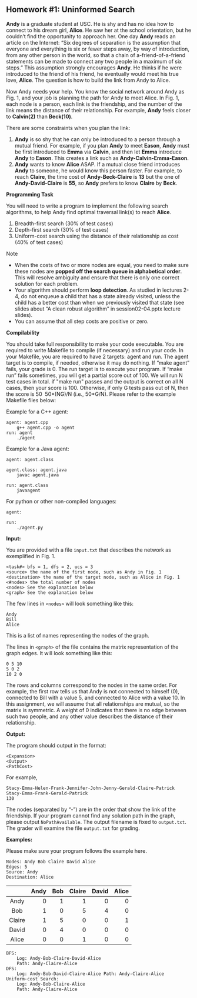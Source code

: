 ## Homework #1: Uninformed Search

**Andy** is a graduate student at USC. He is shy and has no idea how to connect to his dream girl, **Alice**. He saw her at the school orientation, but he couldn’t find the opportunity to approach her. One day **Andy** reads an article on the Internet: “Six degrees of separation is the assumption that everyone and everything is six or fewer steps away, by way of introduction, from any other person in the world, so that a chain of a-friend-of-a-friend statements can be made to connect any two people in a maximum of six steps.” This assumption strongly encourages **Andy**. He thinks if he were introduced to the friend of his friend, he eventually would meet his true love, **Alice**. The question is how to build the link from Andy to Alice.

Now Andy needs your help. You know the social network around Andy as Fig. 1, and your job is planning the path for Andy to meet Alice. In Fig. 1, each node is a person, each link is the friendship, and the number of the link means the distance of their relationship. For example, **Andy** feels closer to **Calvin(2)** than **Beck(10)**.

There are some constraints when you plan the link:

1. **Andy** is so shy that he can only be introduced to a person through a mutual friend. For example, if you plan **Andy** to meet **Eason**, **Andy** must be first introduced to **Emma** via **Calvin**, and then let **Emma** introduce **Andy** to **Eason**. This creates a link such as **Andy-Calvin-Emma-Eason**.
2. **Andy** wants to know **Alice** ASAP. If a mutual close friend introduces **Andy** to someone, he would know this person faster. For example, to reach **Claire**, the time cost of **Andy-Beck-Claire** is **13** but the one of **Andy-David-Claire** is **55**, so **Andy** prefers to know **Claire** by **Beck**.

**Programming Task**

You will need to write a program to implement the following search algorithms, to help Andy find optimal traversal link(s) to reach **Alice**.

1. Breadth-first search (30% of test cases)
2. Depth-first search (30% of test cases)
3. Uniform-cost search using the distance of their relationship as cost (40% of test cases)

Note

* When the costs of two or more nodes are equal, you need to make sure these nodes are **popped off the search queue in alphabetical order**. This will resolve ambiguity and ensure that there is only one correct solution for each problem.
* Your algorithm should perform **loop detection**. As studied in lectures 2-4, do not enqueue a child that has a state already visited, unless the child has a better cost than when we previously visited that state (see slides about “A clean robust algorithm” in session02-04.pptx lecture slides).
* You can assume that all step costs are positive or zero.

**Compilability**

You should take full responsibility to make your code executable. You are required to write Makefile to compile (if necessary) and run your code. In your Makefile, you are required to have 2 targets: agent and run. The agent target is to compile, if needed, otherwise it may do nothing. If “make agent” fails, your grade is 0. The run target is to execute your program. If “make run” fails sometimes, you will get a partial score out of 100. We will run N test cases in total. if "make run" passes and the output is correct on all N cases, then your score is 100. Otherwise, if only G tests pass out of N, then the score is 50 ­ 50*(N­G)/N (i.e., 50*G/N). Please refer to the example Makefile files below:

Example for a C++ agent:
```
agent: agent.cpp
    g++ agent.cpp -o agent
run: agent
    ./agent
```

Example for a Java agent:
```
agent: agent.class

agent.class: agent.java
    javac agent.java

run: agent.class
    javaagent
```

For python or other non-compiled languages:
```
agent:

run:
    ./agent.py
```

**Input:**

You are provided with a file `input.txt` that describes the network as exemplified in Fig. 1.

```
<task#> bfs = 1, dfs = 2, ucs = 3
<source> the name of the first node, such as Andy in Fig. 1 <destination> the name of the target node, such as Alice in Fig. 1 <#nodes> the total number of nodes
<nodes> See the explanation below
<graph> See the explanation below
```

The few lines in `<nodes>` will look something like this:

```
Andy
Bill
Alice
```

This is a list of names representing the nodes of the graph.

The lines in `<graph>` of the file contains the matrix representation of the graph edges. It will look something like this:

```
0 5 10
5 0 2
10 2 0
```

The rows and columns correspond to the nodes in the same order. For example, the first row tells us that Andy is not connected to himself (0), connected to Bill with a value 5, and connected to Alice with a value 10. In this assignment, we will assume that all relationships are mutual, so the matrix is symmetric. A weight of 0 indicates that there is no edge between such two people, and any other value describes the distance of their relationship.

**Output:**

The program should output in the format:

```
<Expansion>
<Output>
<PathCost>
```

For example,

```
Stacy-Emma-Helen-Frank-Jennifer-John-Jenny-Gerald-Claire-Patrick
Stacy-Emma-Frank-Gerald-Patrick
130
```


The nodes (separated by “-”) are in the order that show the link of the friendship. If your program cannot find any solution path in the graph, please output `NoPathAvailable`. The output filename is fixed to `output.txt`. The grader will examine the file `output.txt` for grading.

**Examples:**

Please make sure your program follows the example here.

```
Nodes: Andy Bob Claire David Alice
Edges: 5
Source: Andy
Destination: Alice
```

|        | Andy | Bob | Claire | David | Alice |
|:------:|-----:|----:|-------:|------:|------:|
| Andy   | 0    | 1   | 1      | 0     | 0     |
| Bob    | 1    | 0   | 5      | 4     | 0     |
| Claire | 1    | 5   | 0      | 0     | 1     |
| David  | 0    | 4   | 0      | 0     | 0     |
| Alice  | 0    | 0   | 1      | 0     | 0     |

```
BFS:
    Log: Andy-Bob-Claire-David-Alice
    Path: Andy-Claire-Alice
DFS:
    Log: Andy-Bob-David-Claire-Alice Path: Andy-Claire-Alice
Uniform-cost Search:
    Log: Andy-Bob-Claire-Alice
    Path: Andy-Claire-Alice
```
